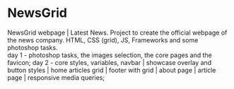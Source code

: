 # NewsGrid
NewsGrid webpage | Latest News. Project to create the official webpage of the news company. HTML, CSS (grid), JS, Frameworks and some photoshop tasks.  
day 1 - photoshop tasks, the images selection, the core pages and the favicon;
day 2 - core styles, variables, navbar | showcase overlay and button styles | home articles grid | footer with grid | about page | article page | responsive media queries;
